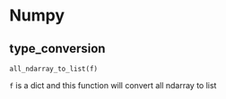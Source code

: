 # Numpy

## type_conversion

`all_ndarray_to_list(f)`

`f` is a dict and this function will convert all ndarray to list
